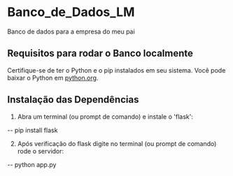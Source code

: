 # Banco_de_Dados_LM
Banco de dados para a empresa do meu pai

## Requisitos para rodar o Banco localmente

Certifique-se de ter o Python e o pip instalados em seu sistema. Você pode baixar o Python em [python.org](https://www.python.org/downloads/).

## Instalação das Dependências

1. Abra um terminal (ou prompt de comando) e instale o 'flask':

  -- pip install flask

 2. Após verificação do flask digite no terminal (ou prompt de comando) rode o servidor:

  -- python app.py
